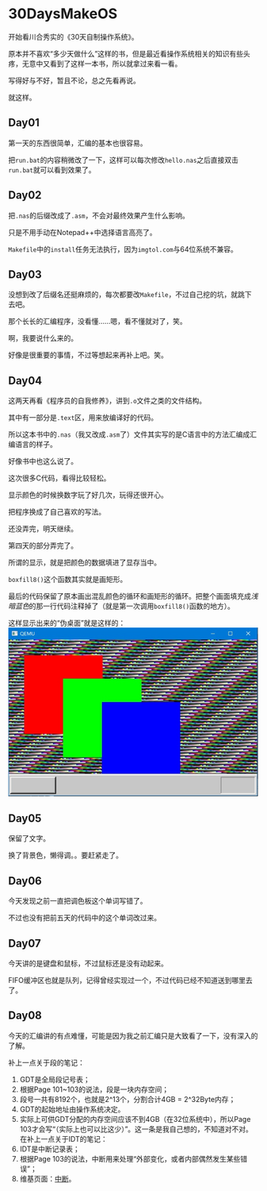 # 30DaysMakeOS
开始看川合秀实的《30天自制操作系统》。

原本并不喜欢“多少天做什么”这样的书，但是最近看操作系统相关的知识有些头疼，无意中又看到了这样一本书，所以就拿过来看一看。

写得好与不好，暂且不论，总之先看再说。

就这样。

## Day01
第一天的东西很简单，汇编的基本也很容易。

把`run.bat`的内容稍微改了一下，这样可以每次修改`hello.nas`之后直接双击`run.bat`就可以看到效果了。

## Day02
把`.nas`的后缀改成了`.asm`，不会对最终效果产生什么影响。

只是不用手动在Notepad++中选择语言高亮了。

`Makefile`中的`install`任务无法执行，因为`imgtol.com`与64位系统不兼容。

## Day03
没想到改了后缀名还挺麻烦的，每次都要改`Makefile`，不过自己挖的坑，就跳下去吧。

那个长长的汇编程序，没看懂……嗯，看不懂就对了，笑。

啊，我要说什么来的。

好像是很重要的事情，不过等想起来再补上吧。笑。
## Day04
这两天再看《程序员的自我修养》，讲到`.o`文件之类的文件结构。

其中有一部分是`.text`区，用来放编译好的代码。

所以这本书中的`.nas`（我又改成`.asm`了）文件其实写的是C语言中的方法汇编成汇编语言的样子。

好像书中也这么说了。

这次很多C代码，看得比较轻松。

显示颜色的时候换数字玩了好几次，玩得还很开心。

把程序换成了自己喜欢的写法。

还没弄完，明天继续。

第四天的部分弄完了。

所谓的显示，就是把颜色的数据填进了显存当中。

`boxfill8()`这个函数其实就是画矩形。

最后的代码保留了原本画出混乱颜色的循环和画矩形的循环。把整个画面填充成*浅暗蓝色*的那一行代码注释掉了（就是第一次调用`boxfill8()`函数的地方）。

这样显示出来的“伪桌面”就是这样的：
![“混乱的桌面”](https://github.com/nagisatk/30DaysMakeOS/blob/master/day04/desktop.jpg)
## Day05
保留了文字。

换了背景色，懒得调。。要赶紧走了。
## Day06
今天发现之前一直把调色板这个单词写错了。

不过也没有把前五天的代码中的这个单词改过来。
## Day07
今天讲的是键盘和鼠标，不过鼠标还是没有动起来。

FIFO缓冲区也就是队列，记得曾经实现过一个，不过代码已经不知道送到哪里去了。
## Day08
今天的汇编讲的有点难懂，可能是因为我之前汇编只是大致看了一下，没有深入的了解。

补上一点关于段的笔记：
1. GDT是全局段记号表；
2. 根据Page 101~103的说法，段是一块内存空间；
3. 段号一共有8192个，也就是2^13个，分割合计4GB = 2^32Byte内存；
4. GDT的起始地址由操作系统决定。
5. 实际上可供GDT分配的内存空间应该不到4GB（在32位系统中），所以Page 103才会写“（实际上也可以比这少）”。这一条是我自己想的，不知道对不对。
在补上一点关于IDT的笔记：
1. IDT是中断记录表；
2. 根据Page 103的说法，中断用来处理“外部变化，或者内部偶然发生某些错误”；
3. 维基页面：[中断](https://zh.wikipedia.org/wiki/%E4%B8%AD%E6%96%B7)。